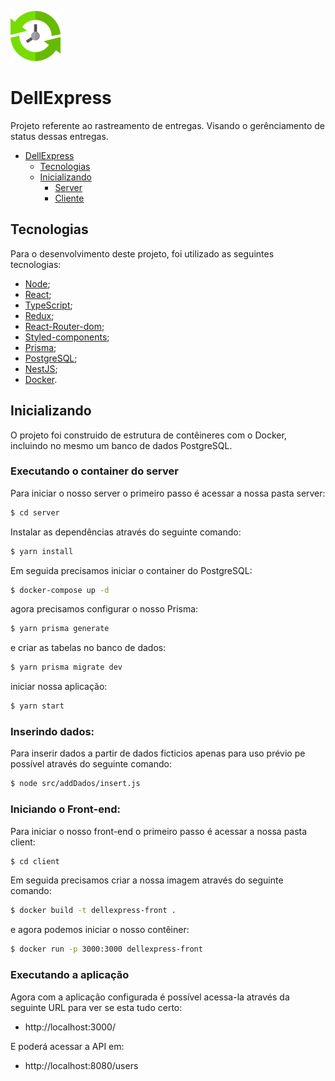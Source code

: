 ![DellExpress](https://github.com/Biahellens/DellExpress/blob/main/client/public/logo.svg)

# DellExpress

Projeto referente ao rastreamento de entregas. Visando o gerênciamento de status dessas entregas.

- [DellExpress](#DellExpress)
  - [Tecnologias](#tecnologias)
  - [Inicializando](#inicializando)
    - [Server](#server)
    - [Cliente](#cliente)

## Tecnologias

Para o desenvolvimento deste projeto, foi utilizado as seguintes tecnologias:

- [Node](https://nodejs.org/en/);
- [React](https://pt-br.reactjs.org/);
- [TypeScript](https://www.typescriptlang.org/);
- [Redux](https://redux.js.org/);
- [React-Router-dom](https://reactrouter.com/en/main);
- [Styled-components](https://styled-components.com/);
- [Prisma](https://www.prisma.io/);
- [PostgreSQL](https://www.postgresql.org/);
- [NestJS](https://nestjs.com/);
- [Docker](https://www.docker.com/).

## Inicializando

O projeto foi construido de estrutura de contêineres com o Docker, incluindo no mesmo um banco de dados PostgreSQL.

### Executando o container do server

Para iniciar o nosso server o primeiro passo é acessar a nossa pasta server:

```bash
$ cd server
```

Instalar as dependências através do seguinte comando:

```bash
$ yarn install
```

Em seguida precisamos iniciar o container do PostgreSQL:

```bash
$ docker-compose up -d
```

agora precisamos configurar o nosso Prisma: 

```bash
$ yarn prisma generate
```

e criar as tabelas no banco de dados:

```bash
$ yarn prisma migrate dev
```

iniciar nossa aplicação: 

```bash
$ yarn start
```

### Inserindo dados:
Para inserir dados a partir de dados ficticios apenas para uso prévio pe possível através do seguinte comando:

```bash
$ node src/addDados/insert.js
```

### Iniciando o Front-end:

Para iniciar o nosso front-end o primeiro passo é acessar a nossa pasta client: 

```bash
$ cd client
```

Em seguida precisamos criar a nossa imagem através do seguinte comando:

```bash
$ docker build -t dellexpress-front .
```

e agora podemos iniciar o nosso contêiner:

```bash
$ docker run -p 3000:3000 dellexpress-front
```

### Executando a aplicação

Agora com a aplicação configurada é possível acessa-la através da seguinte URL para ver se esta tudo certo:

- http://localhost:3000/

E poderá acessar a API em:
- http://localhost:8080/users

